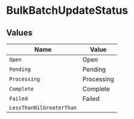# BulkBatchUpdateStatus


## Values

| Name                     | Value                    |
| ------------------------ | ------------------------ |
| `Open`                   | Open                     |
| `Pending`                | Pending                  |
| `Processing`             | Processing               |
| `Complete`               | Complete                 |
| `Failed`                 | Failed                   |
| `LessThanNilGreaterThan` | <nil>                    |